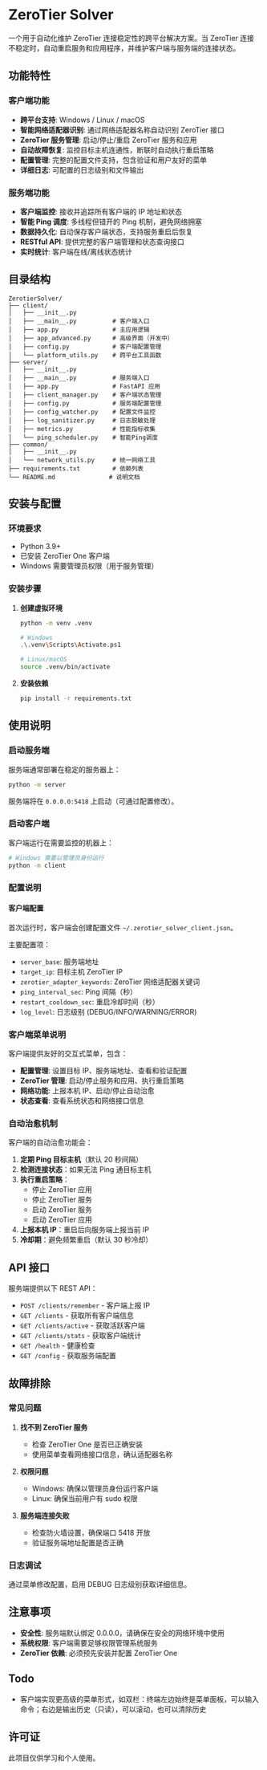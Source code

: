 # ZeroTier Solver

一个用于自动化维护 ZeroTier 连接稳定性的跨平台解决方案。当 ZeroTier 连接不稳定时，自动重启服务和应用程序，并维护客户端与服务端的连接状态。

## 功能特性

### 客户端功能
- **跨平台支持**: Windows / Linux / macOS
- **智能网络适配器识别**: 通过网络适配器名称自动识别 ZeroTier 接口
- **ZeroTier 服务管理**: 启动/停止/重启 ZeroTier 服务和应用
- **自动故障恢复**: 监控目标主机连通性，断联时自动执行重启策略
- **配置管理**: 完整的配置文件支持，包含验证和用户友好的菜单
- **详细日志**: 可配置的日志级别和文件输出

### 服务端功能
- **客户端监控**: 接收并追踪所有客户端的 IP 地址和状态
- **智能 Ping 调度**: 多线程但错开的 Ping 机制，避免网络拥塞
- **数据持久化**: 自动保存客户端状态，支持服务重启后恢复
- **RESTful API**: 提供完整的客户端管理和状态查询接口
- **实时统计**: 客户端在线/离线状态统计

## 目录结构
```
ZerotierSolver/
├── client/
│   ├── __init__.py
│   ├── __main__.py          # 客户端入口
│   ├── app.py               # 主应用逻辑
│   ├── app_advanced.py      # 高级界面（开发中）
│   ├── config.py            # 客户端配置管理
│   └── platform_utils.py    # 跨平台工具函数
├── server/
│   ├── __init__.py
│   ├── __main__.py          # 服务端入口
│   ├── app.py               # FastAPI 应用
│   ├── client_manager.py    # 客户端状态管理
│   ├── config.py            # 服务端配置管理
│   ├── config_watcher.py    # 配置文件监控
│   ├── log_sanitizer.py     # 日志脱敏处理
│   ├── metrics.py           # 性能指标收集
│   └── ping_scheduler.py    # 智能Ping调度
├── common/
│   ├── __init__.py
│   └── network_utils.py     # 统一网络工具
├── requirements.txt         # 依赖列表
└── README.md               # 说明文档
```

## 安装与配置

### 环境要求
- Python 3.9+
- 已安装 ZeroTier One 客户端
- Windows 需要管理员权限（用于服务管理）

### 安装步骤

1. **创建虚拟环境**
   ```bash
   python -m venv .venv
   
   # Windows
   .\.venv\Scripts\Activate.ps1
   
   # Linux/macOS
   source .venv/bin/activate
   ```

2. **安装依赖**
   ```bash
   pip install -r requirements.txt
   ```

## 使用说明

### 启动服务端

服务端通常部署在稳定的服务器上：

```bash
python -m server
```

服务端将在 `0.0.0.0:5418` 上启动（可通过配置修改）。

### 启动客户端

客户端运行在需要监控的机器上：

```bash
# Windows 需要以管理员身份运行
python -m client
```

### 配置说明

#### 客户端配置

首次运行时，客户端会创建配置文件 `~/.zerotier_solver_client.json`。

主要配置项：
- `server_base`: 服务端地址
- `target_ip`: 目标主机 ZeroTier IP
- `zerotier_adapter_keywords`: ZeroTier 网络适配器关键词
- `ping_interval_sec`: Ping 间隔（秒）
- `restart_cooldown_sec`: 重启冷却时间（秒）
- `log_level`: 日志级别 (DEBUG/INFO/WARNING/ERROR)

### 客户端菜单说明

客户端提供友好的交互式菜单，包含：

- **配置管理**: 设置目标 IP、服务端地址、查看和验证配置
- **ZeroTier 管理**: 启动/停止服务和应用、执行重启策略
- **网络功能**: 上报本机 IP、启动/停止自动治愈
- **状态查看**: 查看系统状态和网络接口信息

### 自动治愈机制

客户端的自动治愈功能会：

1. **定期 Ping 目标主机**（默认 20 秒间隔）
2. **检测连接状态**：如果无法 Ping 通目标主机
3. **执行重启策略**：
   - 停止 ZeroTier 应用
   - 停止 ZeroTier 服务  
   - 启动 ZeroTier 服务
   - 启动 ZeroTier 应用
4. **上报本机 IP**：重启后向服务端上报当前 IP
5. **冷却期**：避免频繁重启（默认 30 秒冷却）

## API 接口

服务端提供以下 REST API：

- `POST /clients/remember` - 客户端上报 IP
- `GET /clients` - 获取所有客户端信息
- `GET /clients/active` - 获取活跃客户端
- `GET /clients/stats` - 获取客户端统计
- `GET /health` - 健康检查
- `GET /config` - 获取服务端配置

## 故障排除

### 常见问题

1. **找不到 ZeroTier 服务**
   - 检查 ZeroTier One 是否已正确安装
   - 使用菜单查看网络接口信息，确认适配器名称

2. **权限问题**
   - Windows: 确保以管理员身份运行客户端
   - Linux: 确保当前用户有 sudo 权限

3. **服务端连接失败**
   - 检查防火墙设置，确保端口 5418 开放
   - 验证服务端地址配置是否正确

### 日志调试

通过菜单修改配置，启用 DEBUG 日志级别获取详细信息。

## 注意事项

- **安全性**: 服务端默认绑定 0.0.0.0，请确保在安全的网络环境中使用
- **系统权限**: 客户端需要足够权限管理系统服务
- **ZeroTier 依赖**: 必须预先安装并配置 ZeroTier One

## Todo

- 客户端实现更高级的菜单形式，如双栏：终端左边始终是菜单面板，可以输入命令；右边是输出历史（只读），可以滚动，也可以清除历史

## 许可证

此项目仅供学习和个人使用。
